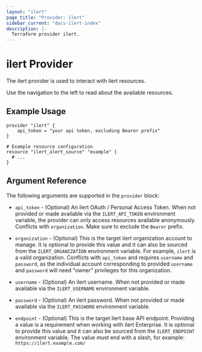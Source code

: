 ```yaml
---
layout: "ilert"
page_title: "Provider: ilert"
sidebar_current: "docs-ilert-index"
description: |-
  Terraform provider ilert.
---
```


# ilert Provider

The ilert provider is used to interact with ilert resources.

Use the navigation to the left to read about the available resources.

## Example Usage

```hcl
provider "ilert" {
    api_token = "your api token, excluding Bearer prefix"
}

# Example resource configuration
resource "ilert_alert_source" "example" {
  # ...
}
```

## Argument Reference

The following arguments are supported in the `provider` block:

- `api_token` - (Optional) An ilert OAuth / Personal Access Token. When not provided or made available via the `ILERT_API_TOKEN` environment variable, the provider can only access resources available anonymously. Conflicts with `organization`. Make sure to exclude the `Bearer` prefix.

- `organization` - (Optional) This is the target ilert organization account to manage. It is optional to provide this value and it can also be sourced from the `ILERT_ORGANIZATION` environment variable. For example, `ilert` is a valid organization. Conflicts with `api_token` and requires `username` and `password`, as the individual account corresponding to provided `username` and `password` will need "owner" privileges for this organization.

- `username` - (Optional) An ilert username. When not provided or made available via the `ILERT_USERNAME` environment variable.

- `password` - (Optional) An ilert password. When not provided or made available via the `ILERT_PASSWORD` environment variable.

- `endpoint` - (Optional) This is the target ilert base API endpoint. Providing a value is a requirement when working with ilert Enterprise. It is optional to provide this value and it can also be sourced from the `ILERT_ENDPOINT` environment variable. The value must end with a slash, for example: `https://ilert.example.com/`
